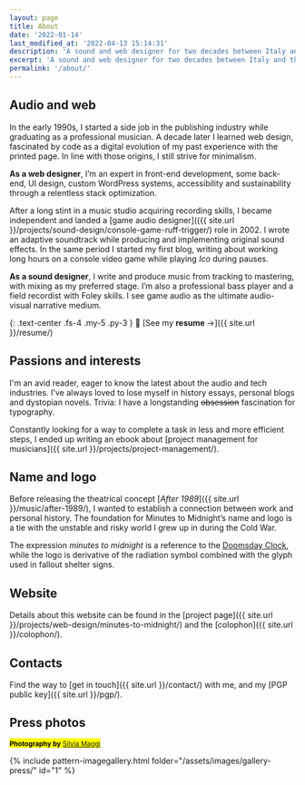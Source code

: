 ```yaml
---
layout: page
title: About
date: '2022-01-14'
last_modified_at: '2022-04-13 15:14:31'
description: 'A sound and web designer for two decades between Italy and the UK. I wrote a concept album about escaping war, which brought the moniker Minutes to Midnight.'
excerpt: 'A sound and web designer for two decades between Italy and the UK. I wrote a concept album about escaping war, which brought the moniker <em>Minutes to Midnight</em>.'
permalink: '/about/'
---
```

## Audio and web

In the early 1990s, I started a side job in the publishing industry while graduating as a professional musician. A decade later I learned web design, fascinated by code as a digital evolution of my past experience with the printed page. In line with those origins, I still strive for minimalism.

**As a web designer**, I’m an expert in front-end development, some back-end, UI design, custom WordPress systems, accessibility and sustainability through a relentless stack optimization.

After a long stint in a music studio acquiring recording skills, I became independent and landed a [game audio designer](({{ site.url }}/projects/sound-design/console-game-ruff-trigger/) role in 2002. I wrote an adaptive soundtrack while producing and implementing original sound effects. In the same period I started my first blog, writing about working long hours on a console video game while playing *Ico* during pauses. 

**As a sound designer**, I write and produce music from tracking to mastering, with mixing as my preferred stage. I’m also a professional bass player and a field recordist with Foley skills. I see game audio as the ultimate audio-visual narrative medium.

{: .text-center .fs-4 .my-5 .py-3 }
📄 [See my **resume** →]({{ site.url }}/resume/)

## Passions and interests

I'm an avid reader, eager to know the latest about the audio and tech industries. I've always loved to lose myself in history essays, personal blogs and dystopian novels. Trivia: I have a longstanding ~~obsession~~ fascination for typography.

Constantly looking for a way to complete a task in less and more efficient steps, I ended up writing an ebook about [project management for musicians]({{ site.url }}/projects/project-management/).

## Name and logo

Before releasing the theatrical concept [_After 1989_]({{ site.url }}/music/after-1989/), I wanted to establish a connection between work and personal history. The foundation for Minutes to Midnight’s name and logo is a tie with the unstable and risky world I grew up in during the Cold War.

The expression _minutes to midnight_ is a reference to the [Doomsday Clock](https://en.wikipedia.org/wiki/Doomsday_Clock), while the logo is derivative of the radiation symbol combined with the glyph used in fallout shelter signs.

## Website

Details about this website can be found in the [project page]({{ site.url }}/projects/web-design/minutes-to-midnight/) and the [colophon]({{ site.url }}/colophon/).

## Contacts

Find the way to [get in touch]({{ site.url }}/contact/) with me, and my [PGP public key]({{ site.url }}/pgp/).

## Press photos

<p><mark class="m2m-highlight small"><small class="px-3"><strong>Photography by</strong> <a href="https://silviamaggidesign.com">Silvia Maggi</a></small></mark></p>

{% include pattern-imagegallery.html folder="/assets/images/gallery-press/" id="1" %}